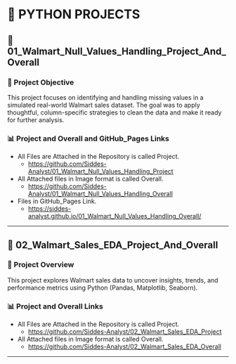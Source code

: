 # 🐍 PYTHON PROJECTS

## 🛒 01_Walmart_Null_Values_Handling_Project_And_Overall

### 📌 Project Objective
This project focuses on identifying and handling missing values in a simulated real-world Walmart sales dataset. The goal was to apply thoughtful, column-specific strategies to clean the data and make it ready for further analysis.

### 📊 Project and Overall and GitHub_Pages Links
- All Files are Attached in the Repository is called Project.
  - https://github.com/Siddes-Analyst/01_Walmart_Null_Values_Handling_Project
- All Attached files in Image format is called Overall.
  - https://github.com/Siddes-Analyst/01_Walmart_Null_Values_Handling_Overall
- Files in GitHub_Pages Link.
  - https://siddes-analyst.github.io/01_Walmart_Null_Values_Handling_Overall/
---

## 🛒 02_Walmart_Sales_EDA_Project_And_Overall

### 📌 Project Overview
This project explores Walmart sales data to uncover insights, trends, and performance metrics using Python (Pandas, Matplotlib, Seaborn).

### 📊 Project and Overall Links
- All Files are Attached in the Repository is called Project.
  - https://github.com/Siddes-Analyst/02_Walmart_Sales_EDA_Project
- All Attached files in Image format is called Overall.
  - https://github.com/Siddes-Analyst/02_Walmart_Sales_EDA_Overall
---
